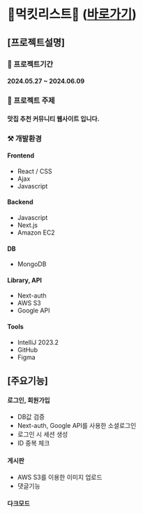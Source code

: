 # 🍪먹킷리스트🍪 ([바로가기](http://mukkitlist-env-1.eba-eibqczsi.ap-northeast-2.elasticbeanstalk.com))

## [프로젝트설명]

### 📅 프로젝트기간
#### 2024.05.27 ~ 2024.06.09

### :pushpin: 프로젝트 주제
#### 맛집 추천 커뮤니티 웹사이트 입니다.

### ⚒️ 개발환경
#### Frontend
- React / CSS
- Ajax
- Javascript
#### Backend
- Javascript
- Next.js
- Amazon EC2
#### DB
- MongoDB
#### Library, API
- Next-auth
- AWS S3
- Google API
#### Tools
- IntelliJ 2023.2
- GitHub
- Figma

## [주요기능]
#### 로그인, 회원가입
- DB값 검증
- Next-auth, Google API를 사용한 소셜로그인
- 로그인 시 세션 생성
- ID 중복 체크
#### 게시판
- AWS S3를 이용한 이미지 업로드
- 댓글기능
#### 다크모드
